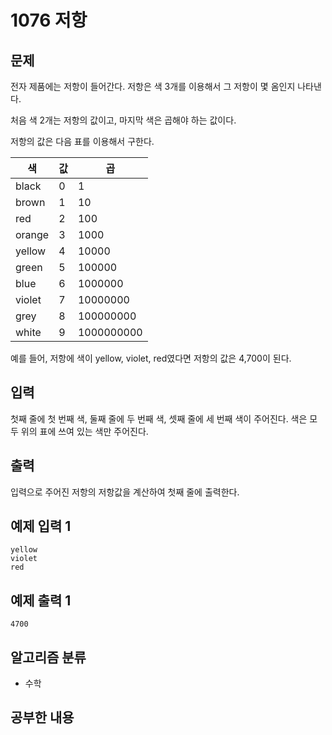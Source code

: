 # 1076 저항

## 문제

전자 제품에는 저항이 들어간다. 저항은 색 3개를 이용해서 그 저항이 몇 옴인지 나타낸다.

처음 색 2개는 저항의 값이고, 마지막 색은 곱해야 하는 값이다.

저항의 값은 다음 표를 이용해서 구한다.

| 색     | 값   | 곱         |
| ------ | ---- | ---------- |
| black  | 0    | 1          |
| brown  | 1    | 10         |
| red    | 2    | 100        |
| orange | 3    | 1000       |
| yellow | 4    | 10000      |
| green  | 5    | 100000     |
| blue   | 6    | 1000000    |
| violet | 7    | 10000000   |
| grey   | 8    | 100000000  |
| white  | 9    | 1000000000 |

예를 들어, 저항에 색이 yellow, violet, red였다면 저항의 값은 4,700이 된다.

## 입력

첫째 줄에 첫 번째 색, 둘째 줄에 두 번째 색, 셋째 줄에 세 번째 색이 주어진다. 색은 모두 위의 표에 쓰여 있는 색만 주어진다.

## 출력

입력으로 주어진 저항의 저항값을 계산하여 첫째 줄에 출력한다.

## 예제 입력 1

```
yellow
violet
red
```

## 예제 출력 1

```
4700
```

## 알고리즘 분류

- 수학

## 공부한 내용